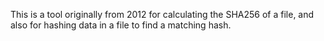 This is a tool originally from 2012 for calculating the SHA256 of a file, and also for hashing data in a file to find a matching hash.
